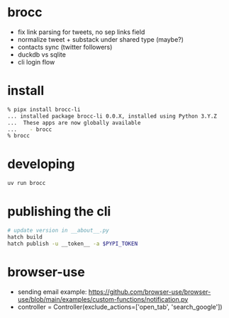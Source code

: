 # brocc

- fix link parsing for tweets, no sep links field
- normalize tweet + substack under shared type (maybe?)
- contacts sync (twitter followers)
- duckdb vs sqlite
- cli login flow

# install

```sh
% pipx install brocc-li
... installed package brocc-li 0.0.X, installed using Python 3.Y.Z
...  These apps are now globally available
...    - brocc
% brocc
```

# developing

```sh
uv run brocc
```

# publishing the cli

```sh
# update version in __about__.py
hatch build
hatch publish -u __token__ -a $PYPI_TOKEN
```

# browser-use

- sending email example: https://github.com/browser-use/browser-use/blob/main/examples/custom-functions/notification.py
- controller = Controller(exclude_actions=['open_tab', 'search_google'])
